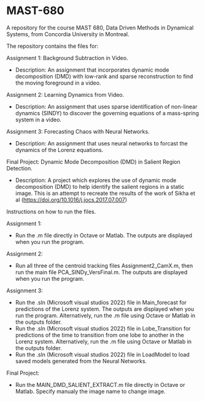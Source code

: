# MAST-680
A repository for the course MAST 680, Data Driven Methods in Dynamical Systems, from Concordia University in Montreal.

The repository contains the files for:

Assignment 1: Background Subtraction in Video.
- Description: An assignment that incorporates dynamic mode decomposition (DMD) with low-rank and sparse reconstruction to find the moving foreground in a video.

Assignment 2: Learning Dynamics from Video.
- Description: An assignment that uses sparse identification of non-linear dynamics (SINDY) to discover the governing equations of a mass-spring system in a video.

Assignment 3: Forecasting Chaos with Neural Networks.
- Description: An assignment that uses neural networks to forcast the dynamics of the Lorenz 	equations.

Final Project:  Dynamic Mode Decomposition (DMD) in Salient Region Detection.
- Description: A project which explores the use of dynamic mode decomposition (DMD) to help identify the salient regions in a static image. This is an attempt to recreate the results of the work of Sikha et al (https://doi.org/10.1016/j.jocs.2017.07.007)


Instructions on how to run the files.

Assignment 1: 
- Run the .m file directly in Octave or Matlab. The outputs are displayed when you run the program.

Assignment 2: 
- Run all three of the centroid tracking files Assignment2_CamX.m, then run the main file PCA_SINDy_VersFinal.m. The outputs are displayed when you run the program.

Assignment 3: 
- Run the .sln (Microsoft visual studios 2022) file in Main_forecast for predictions of the Lorenz system. The outputs are displayed when you run the program. Alternatively, run the .m file using Octave or Matlab in the outputs folder.
- Run the .sln (Microsoft visual studios 2022) file in Lobe_Transition for predictions of the time to transition from one lobe to another in the Lorenz system. Alternatively, run the .m file using Octave or Matlab in the outputs folder.
- Run the .sln (Microsoft visual studios 2022) file in LoadModel to load saved models generated from the Neural Networks.

Final Project: 
- Run the MAIN_DMD_SALIENT_EXTRACT.m file directly in Octave or Matlab. Specify manualy the image name to change image.
